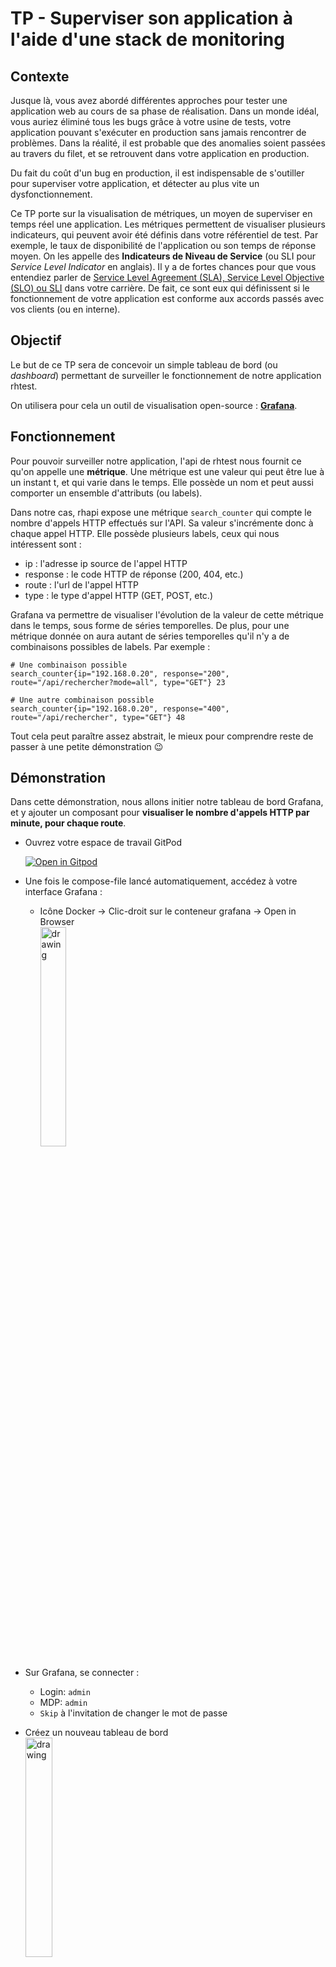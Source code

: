 # TP - Superviser son application à l'aide d'une stack de monitoring
## Contexte
Jusque là, vous avez abordé différentes approches pour tester une application web au cours de sa phase de réalisation. Dans un monde idéal, vous auriez éliminé tous les bugs grâce à votre usine de tests, votre application pouvant s'exécuter en production sans jamais rencontrer de problèmes.
Dans la réalité, il est probable que des anomalies soient passées au travers du filet, et se retrouvent dans votre application en production.

Du fait du coût d'un bug en production, il est indispensable de s'outiller pour superviser votre application, et détecter au plus vite un dysfonctionnement.

Ce TP porte sur la visualisation de métriques, un moyen de superviser en temps réel une application. Les métriques permettent de visualiser plusieurs indicateurs, qui peuvent avoir été définis dans votre référentiel de test. Par exemple, le taux de disponibilité de l'application ou son temps de réponse moyen. On les appelle des **Indicateurs de Niveau de Service** (ou SLI pour *Service Level Indicator* en anglais). Il y a de fortes chances pour que vous entendiez parler de [Service Level Agreement (SLA), Service Level Objective (SLO) ou SLI](https://www.atlassian.com/fr/incident-management/kpis/sla-vs-slo-vs-sli) dans votre carrière. De fait, ce sont eux qui définissent si le fonctionnement de votre application est conforme aux accords passés avec vos clients (ou en interne).


## Objectif
Le but de ce TP sera de concevoir un simple tableau de bord (ou *dashboard*) permettant de surveiller le fonctionnement de notre application rhtest.

On utilisera pour cela un outil de visualisation open-source : [**Grafana**](https://grafana.com/).

## Fonctionnement
Pour pouvoir surveiller notre application, l'api de rhtest nous fournit ce qu'on appelle une **métrique**. Une métrique est une valeur qui peut être lue à un instant t, et qui varie dans le temps. Elle possède un nom et peut aussi comporter un ensemble d'attributs (ou labels).

Dans notre cas, rhapi expose une métrique `search_counter` qui compte le nombre d'appels HTTP effectués sur l'API. Sa valeur s'incrémente donc à chaque appel HTTP. Elle possède plusieurs labels, ceux qui nous intéressent sont :
* ip : l'adresse ip source de l'appel HTTP
* response : le code HTTP de réponse (200, 404, etc.)
* route : l'url de l'appel HTTP
* type : le type d'appel HTTP (GET, POST, etc.)


Grafana va permettre de visualiser l'évolution de la valeur de cette métrique dans le temps, sous forme de séries temporelles. De plus, pour une métrique donnée on aura autant de séries temporelles qu'il n'y a de combinaisons possibles de labels. Par exemple :
```
# Une combinaison possible
search_counter{ip="192.168.0.20", response="200", route="/api/rechercher?mode=all", type="GET"} 23

# Une autre combinaison possible
search_counter{ip="192.168.0.20", response="400", route="/api/rechercher", type="GET"} 48
```

Tout cela peut paraître assez abstrait, le mieux pour comprendre reste de passer à une petite démonstration 😉

## Démonstration
Dans cette démonstration, nous allons initier notre tableau de bord Grafana, et y ajouter un composant pour **visualiser le nombre d'appels HTTP par minute, pour chaque route**. 
* Ouvrez votre espace de travail GitPod

    [![Open in Gitpod](https://gitpod.io/button/open-in-gitpod.svg)](https://gitpod.io/#https://github.com/fmarques56/rhtest)

* Une fois le compose-file lancé automatiquement, accédez à votre interface Grafana :
    * Icône Docker -> Clic-droit sur le conteneur grafana -> Open in Browser
        <br><img src="img/open_in_browser.png" alt="drawing" width="30%"/>
* Sur Grafana, se connecter :
    * Login: `admin`
    * MDP: `admin`
    * `Skip` à l'invitation de changer le mot de passe
* Créez un nouveau tableau de bord
    <br><img src="img/new_dashboard.png" alt="drawing" width="30%"/>
* Cliquez sur "Add a new panel"
* Vous vous retrouvez sur l'interface d'édition d'un composant de votre dashboard
    <br><img src="img/empty_comp.png" alt="drawing" width="100%"/>

* Commencez par donner un titre à votre composant :
    <br><img src="img/panel_title.png" alt="drawing" width="30%"/>

* Sélectionnez la métrique qui nous intéresse, à savoir `search_counter` :
    <br><img src="img/search_counter.png" alt="drawing" width="50%"/>

* Rafraichissez votre composant :
    <br><img src="img/refresh.png" alt="drawing" width="50%"/>

* A ce stade, on observe au moins quatre courbes : ce sont les appels faits sur l'api par le script noise.sh qui s'exécute dans un conteneur, allez voir sa définition ici : https://github.com/fmarques56/rhtest/blob/master/apps/monitoring/noise/noise.sh. Il fait simplement appel à quelques routes de notre API toutes les secondes pour générer du bruit et provoquer un incrément de notre métrique `search_counter`. Les courbes sont certainement compactées sur la droite, vous pouvez **réduire la plage temporelle que l'on souhaite visualiser à 15 minutes** :
    <br><img src="img/time_range.png" alt="drawing" width="50%"/>

* Si vous regardez la légende en bas de votre graphique, vous retrouvez les labels associés à vos séries temporelles. Rappelez-vous, nous avions dit plus haut qu'une combinaison de labels = une série temporelle (= une courbe). On a donc un graphique qui affiche le nombre d'appels HTTP pour chaque combinaison de labels.
    <br><img src="img/legend.png" alt="drawing" width="100%"/>

* Ce qui va nous intéresser, c'est d'avoir le nombre de requête par minutes, et non le total de requêtes depuis le lancement de l'application. Il existe une opération qui permet de calculer l'incrément d'une série sur une période donnée : la fonction `Increase`, que l'on va configurer sur 1 minute.
    <br><img src="img/increase.png" alt="drawing" width="50%"/>
    <br><img src="img/increase1m.png" alt="drawing" width="50%"/>

* Rafraichissez le graphique. Nos courbes nous donnent désormais le nombre d'appels HTTP par minute. On constate bien le résultat de notre script de génération de bruit qui lance des appels toutes les secondes, d'où des valeurs multiples de 60 pour un increase paramétré sur 1 minute.
    <br><img src="img/increase_graph.png" alt="drawing" width="100%"/>

* Enfin, nous cherchions à afficher les appels HTTP par minute, pour chaque route. Actuellement, nous avons le nombre d'appels par minute, pour chaque combinaison de labels. Typiquement, on observe deux séries temporelles pour la route `/api/ajouter`. Nous allons donc regrouper les séries temporelles par route. Pour cela, ajouter l'opération `sum` dans la catégorie des fonctions d'agrégations : 
    <br><img src="img/sum.png" alt="drawing" width="50%"/>
    <br><img src="img/sum_route.png" alt="drawing" width="50%"/>

* Rafraissiez le graphique. Nous obtenons le résultat final que nous recherchions : la somme du nombre d'appels HTTP par minute pour chaque route de notre API.
    <br><img src="img/final_graph.png" alt="drawing" width="100%"/>

* Actuellement, on affiche un graphique de séries temporelles. Vous pouvez vous amuser à changer le type de graphique en haut à droite. Essayer par exemple le mode `Stat`, `Pie chart` ou même `Bar Gauge`. Vous pouvez revenir sur le graphique par défaut de type `Time series`.
    <br><img src="img/graph_type.png" alt="drawing" width="30%"/>


* Enregistrez votre composant avec le bouton `Apply` en haut à droite.
* Vous vous retrouvez sur votre tableau de bord, comportant votre nouveau composant. Enregistrez votre tableau de bord avec l'icône de disquette.
    <br><img src="img/save_dashboard.png" alt="drawing" width="100%"/>




## A vous de jouer
Agrémentez votre tableau de bord en ajoutant de nouveaux composants pour :
* Visualiser le nombre de requêtes HTTP par minute pour chaque code de réponse
* Visualiser le nombre de requêtes HTTP par minute pour chaque adresse IP
* Visualiser l'état actuel de notre API (UP ou DOWN)
    * Pour cela, vous pouvez utiliser la métrique `up` égale à 0 si l'appli est down, ou 1 si elle est up.
    * Essayez d'utiliser un graphique de type `Stat`, pour lequel vous pouvez définir le texte à afficher selon la valeur actuelle de la métrique dans les options `Value mappings` à droite.
    * On cherche à obtenir quelque-chose qui ressemble à ça :
        <br><img src="img/api_up.png" alt="drawing" width="30%"/>
    * Vous pouvez stopper et redémarrer le conteneur de rhapi sur GitPod pour tester votre composant 😉
        <br><img src="img/api_down.png" alt="drawing" width="30%"/>
* Visualiser le taux de disponibilité de notre API sur 1 heure (information très utilisée comme SLI !)
    * Là aussi, la métrique `up` est la plus adaptée.
    * Une opération permet de calculer la moyenne des valeurs sur une période donnée : `Range functions > Avg over time`
    * A l'aide du type de graphe `Gauge`, essayez d'obtenir le résultat suivant :
        <br><img src="img/dispo_vert.png" alt="drawing" width="30%"/>
    * Si on coupe le conteneur de l'api, constatez le taux diminuer :
        <br><img src="img/dispo_rouge.png" alt="drawing" width="30%"/>
* Visualiser le taux d'erreurs 4xx par minute (pas seulement 400 ou 409)
    * Tip 1 : vous pouvez filtrer vos labels en utilisant des regex avec le matching `=~`
    * Tip 2 : vous pouvez opérer des calculs entre deux séries temporelles avec l'opération `Binary operations > Binary operation with query`
    * Une fois votre composant créé, spammez la route `/api/rechercher` de rhapi dans votre naviguateur pour faire monter le taux d'erreurs 4xx

Une fois votre dashboard achevé, n'hésitez pas à couper le conteneur de noise et naviguer sur rhfront pour générer vos propres appels à l'API, et voir le comportement de votre dashboard.

Vous pouvez également réfléchir à d'autres composants qui vous semblent pertinents, ou simplement explorer les différents types de graphes pour améliorer ceux que vous venez de créer ! 😉


## Ce qu'il faut retenir
* Tester et vérifier le bon fonctionnement d'une application est une tâche qui s'opère tout au long du cycle de vie de cette dernière, **du début de sa conception jusqu'à la fin de son utilisation**.
* **Le coût d'une anomalie en production est bien plus grand qu'une anomalie détectée avant la mise en production**.
* De plus, **une anomalie en production a un impact direct sur l'image de votre produit**. Il est donc impératif de **les détecter le plus rapidement possible**.
* C'est dans ce but qu'on utilise des moyens de supervision, la collecte de métriques en faisant partie. **L'utilisation de métriques permet de détecter en temps réel un comportement anormal, et avoir une idication sur son origine**. Par exemple, un grand nombre d'erreurs 500 sur une route précise de notre API.
* Les métriques nous indiquent également si certaines spécifications de notre référentiel de test sont toujours respectées en production. **Ces spécifications constituent souvent nos SLI**, comme par exemple le taux de disponibilité de l'API.
* Enfin, dans un contexte de cybersécurité, avoir une stack de supervision peut contribuer à détecter des comportements malveillants. Par exemple, un soudain pic d'appels par un ensemble d'adresses IP peut suggérer une attaque par déni de service.